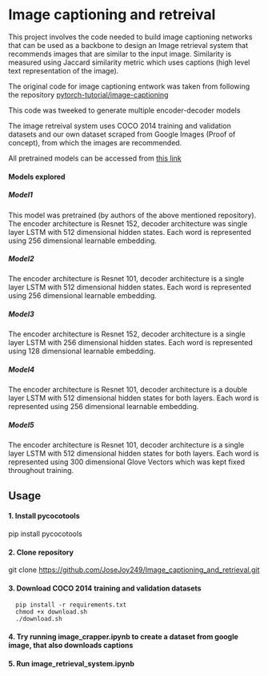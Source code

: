 # Image captioning and retreival
This project involves the code needed to build image captioning networks that can be used as a backbone to design an 
Image retrieval system that recommends images that are similar to the input image. Similarity is measured using Jaccard
similarity metric which uses captions (high level text representation of the image).

The original code for image captioning entwork was taken from following the repository [pytorch-tutorial/image-captioning](https://github.com/yunjey/pytorch-tutorial/blob/master/tutorials/03-advanced/image_captioning/README.md)

This code was tweeked to generate multiple encoder-decoder models

The image retreival system uses COCO 2014 training and validation datasets and our own dataset scraped from Google Images (Proof of concept), from which the images are recommended.

All pretrained models can be accessed from [this link ](https://drive.google.com/drive/folders/1PsAwLMprM7lnWdrzq1PkQVP40A-a8d3s?ogsrc=32)

#### Models explored
##### Model1
This model was pretrained (by authors of the above mentioned repository). The encoder architecture is Resnet 152, decoder architecture was single layer LSTM with 512 dimensional hidden states. Each word is represented using 256 dimensional learnable embedding.
##### Model2
The encoder architecture is Resnet 101, decoder architecture is a single layer LSTM with 512 dimensional hidden states. Each word is represented using 256 dimensional learnable embedding.
##### Model3
The encoder architecture is Resnet 152, decoder architecture is a single layer LSTM with 256 dimensional hidden states. Each word is represented using 128 dimensional learnable embedding.
##### Model4
The encoder architecture is Resnet 101, decoder architecture is a double layer LSTM with 512 dimensional hidden states for both layers. Each word is represented using 256 dimensional learnable embedding.
##### Model5
The encoder architecture is Resnet 101, decoder architecture is a single layer LSTM with 512 dimensional hidden states for both layers. Each word is represented using 300 dimensional Glove Vectors which was kept fixed throughout training.

## Usage

#### 1. Install pycocotools

pip install pycocotools
     
#### 2. Clone repository

git clone https://github.com/JoseJoy249/Image_captioning_and_retrieval.git

#### 3. Download COCO 2014 training and validation datasets

      pip install -r requirements.txt 
      chmod +x download.sh
      ./download.sh
    

#### 4. Try running image_crapper.ipynb to create a dataset from google image, that also downloads captions

#### 5. Run image_retrieval_system.ipynb




